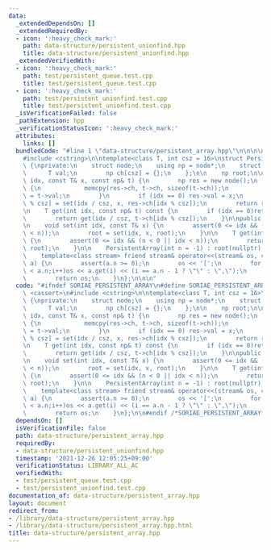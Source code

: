 ```yaml
---
data:
  _extendedDependsOn: []
  _extendedRequiredBy:
  - icon: ':heavy_check_mark:'
    path: data-structure/persistent_unionfind.hpp
    title: data-structure/persistent_unionfind.hpp
  _extendedVerifiedWith:
  - icon: ':heavy_check_mark:'
    path: test/persistent_queue.test.cpp
    title: test/persistent_queue.test.cpp
  - icon: ':heavy_check_mark:'
    path: test/persistent_unionfind.test.cpp
    title: test/persistent_unionfind.test.cpp
  _isVerificationFailed: false
  _pathExtension: hpp
  _verificationStatusIcon: ':heavy_check_mark:'
  attributes:
    links: []
  bundledCode: "#line 1 \"data-structure/persistent_array.hpp\"\n\n\n\n#include <cassert>\n\
    #include <cstring>\n\ntemplate<class T, int csz = 16>\nstruct PersistentArray\
    \ {\nprivate:\n    struct node;\n    using np = node*;\n    struct node {\n  \
    \      T val;\n        np ch[csz] = {};\n    };\n\n    np root;\n\n    np set(int\
    \ idx, const T& x, const np& t) {\n        np res = new node();\n        if (t)\
    \ {\n            memcpy(res->ch, t->ch, sizeof(t->ch));\n            res->val\
    \ = t->val;\n        }\n        if (idx == 0) res->val = x;\n        else res->ch[idx\
    \ % csz] = set(idx / csz, x, res->ch[idx % csz]);\n        return res;\n    }\n\
    \n    T get(int idx, const np& t) const {\n        if (idx == 0)return t->val;\n\
    \        return get(idx / csz, t->ch[idx % csz]);\n    }\n\npublic:\n    int n;\n\
    \n    void set(int idx, const T& x) {\n        assert(0 <= idx && (n < 0 || idx\
    \ < n));\n        root = set(idx, x, root);\n    }\n\n    T get(int idx) const\
    \ {\n        assert(0 <= idx && (n < 0 || idx < n));\n        return get(idx,\
    \ root);\n    }\n\n    PersistentArray(int n = -1) : root(nullptr), n(n) {}\n\n\
    \    template<class stream> friend stream& operator<<(stream& os, const PersistentArray&\
    \ a) {\n        assert(a.n >= 0);\n        os << '[';\n        for (int i = 0;i\
    \ < a.n;i++)os << a.get(i) << (i == a.n - 1 ? \"\" : \",\");\n        os << ']';\n\
    \        return os;\n    }\n};\n\n\n"
  code: "#ifndef SORIAE_PERSISTENT_ARRAY\n#define SORIAE_PERSISTENT_ARRAY\n\n#include\
    \ <cassert>\n#include <cstring>\n\ntemplate<class T, int csz = 16>\nstruct PersistentArray\
    \ {\nprivate:\n    struct node;\n    using np = node*;\n    struct node {\n  \
    \      T val;\n        np ch[csz] = {};\n    };\n\n    np root;\n\n    np set(int\
    \ idx, const T& x, const np& t) {\n        np res = new node();\n        if (t)\
    \ {\n            memcpy(res->ch, t->ch, sizeof(t->ch));\n            res->val\
    \ = t->val;\n        }\n        if (idx == 0) res->val = x;\n        else res->ch[idx\
    \ % csz] = set(idx / csz, x, res->ch[idx % csz]);\n        return res;\n    }\n\
    \n    T get(int idx, const np& t) const {\n        if (idx == 0)return t->val;\n\
    \        return get(idx / csz, t->ch[idx % csz]);\n    }\n\npublic:\n    int n;\n\
    \n    void set(int idx, const T& x) {\n        assert(0 <= idx && (n < 0 || idx\
    \ < n));\n        root = set(idx, x, root);\n    }\n\n    T get(int idx) const\
    \ {\n        assert(0 <= idx && (n < 0 || idx < n));\n        return get(idx,\
    \ root);\n    }\n\n    PersistentArray(int n = -1) : root(nullptr), n(n) {}\n\n\
    \    template<class stream> friend stream& operator<<(stream& os, const PersistentArray&\
    \ a) {\n        assert(a.n >= 0);\n        os << '[';\n        for (int i = 0;i\
    \ < a.n;i++)os << a.get(i) << (i == a.n - 1 ? \"\" : \",\");\n        os << ']';\n\
    \        return os;\n    }\n};\n\n#endif /*SORIAE_PERSISTENT_ARRAY*/"
  dependsOn: []
  isVerificationFile: false
  path: data-structure/persistent_array.hpp
  requiredBy:
  - data-structure/persistent_unionfind.hpp
  timestamp: '2021-12-26 12:05:25+09:00'
  verificationStatus: LIBRARY_ALL_AC
  verifiedWith:
  - test/persistent_queue.test.cpp
  - test/persistent_unionfind.test.cpp
documentation_of: data-structure/persistent_array.hpp
layout: document
redirect_from:
- /library/data-structure/persistent_array.hpp
- /library/data-structure/persistent_array.hpp.html
title: data-structure/persistent_array.hpp
---
```

